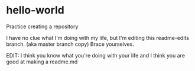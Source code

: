 # hello-world
Practice creating a repository

I have no clue what I'm doing with my life,
but I'm editing this readme-edits branch. (aka master branch copy)
Brace yourselves.

EDIT:
I think you know what you're doing with your life
and I think you are good at making a readme.md
